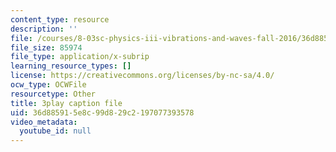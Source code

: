 ```yaml
---
content_type: resource
description: ''
file: /courses/8-03sc-physics-iii-vibrations-and-waves-fall-2016/36d885915e8c99d829c2197077393578_QxemLb8-5AA.srt
file_size: 85974
file_type: application/x-subrip
learning_resource_types: []
license: https://creativecommons.org/licenses/by-nc-sa/4.0/
ocw_type: OCWFile
resourcetype: Other
title: 3play caption file
uid: 36d88591-5e8c-99d8-29c2-197077393578
video_metadata:
  youtube_id: null
---
```


